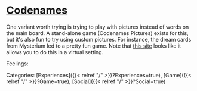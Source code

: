 # [Codenames](https://codenames.game/)

One variant worth trying is trying to play with pictures instead of words on the main board. A stand-alone game (Codenames Pictures) exists for this, but it's also fun to try using custom pictures. For instance, the dream cards from Mysterium led to a pretty fun game. Note that [this site](https://codenames-pictures.dport.me/) looks like it allows you to do this in a virtual setting.

Feelings:

Categories: [Experiences]({{< relref "/" >}}?Experiences=true),
[Game]({{< relref "/" >}}?Game=true),
[Social]({{< relref "/" >}}?Social=true)